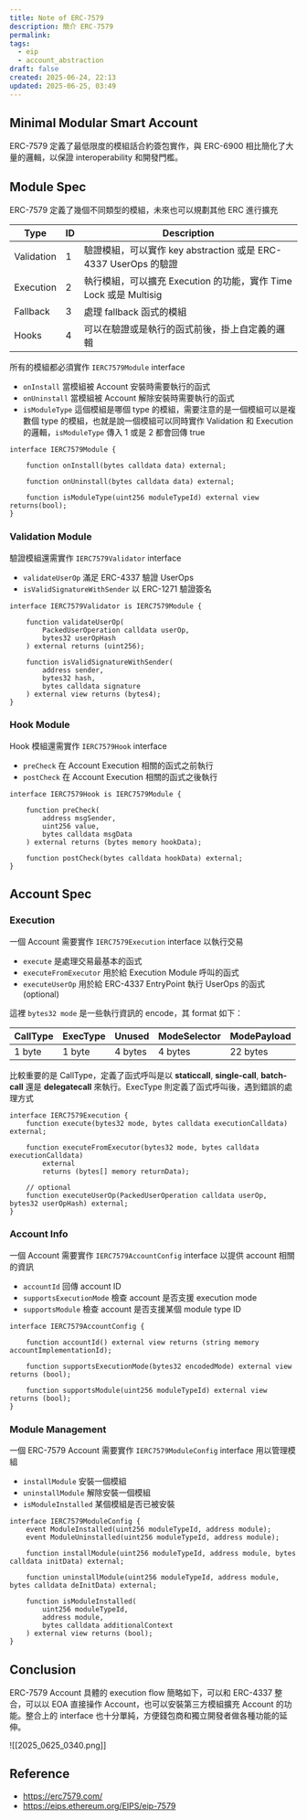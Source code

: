 ```yaml
---
title: Note of ERC-7579
description: 簡介 ERC-7579
permalink: 
tags:
  - eip
  - account_abstraction
draft: false
created: 2025-06-24, 22:13
updated: 2025-06-25, 03:49
---
```

## Minimal Modular Smart Account

ERC-7579 定義了最低限度的模組話合約簽包實作，與 ERC-6900 相比簡化了大量的邏輯，以保證 interoperability 和開發門檻。

## Module Spec

ERC-7579 定義了幾個不同類型的模組，未來也可以規劃其他 ERC 進行擴充

| Type       | ID  | Description                                       |
| ---------- | --- | ------------------------------------------------- |
| Validation | 1   | 驗證模組，可以實作 key abstraction 或是 ERC-4337 UserOps 的驗證 |
| Execution  | 2   | 執行模組，可以擴充 Execution 的功能，實作 Time Lock 或是 Multisig  |
| Fallback   | 3   | 處理 fallback 函式的模組                                 |
| Hooks      | 4   | 可以在驗證或是執行的函式前後，掛上自定義的邏輯                           |

所有的模組都必須實作 `IERC7579Module` interface
- `onInstall` 當模組被 Account 安裝時需要執行的函式
- `onUninstall` 當模組被 Account 解除安裝時需要執行的函式
- `isModuleType` 這個模組是哪個 type 的模組，需要注意的是一個模組可以是複數個 type 的模組，也就是說一個模組可以同時實作 Validation 和 Execution 的邏輯，`isModuleType` 傳入 1 或是 2 都會回傳 true

```solidity
interface IERC7579Module {

    function onInstall(bytes calldata data) external;

    function onUninstall(bytes calldata data) external;

    function isModuleType(uint256 moduleTypeId) external view returns(bool);
}
```

### Validation Module

驗證模組還需實作 `IERC7579Validator` interface
- `validateUserOp` 滿足 ERC-4337 驗證 UserOps
- `isValidSignatureWithSender` 以 ERC-1271 驗證簽名

```solidity
interface IERC7579Validator is IERC7579Module {

    function validateUserOp(
        PackedUserOperation calldata userOp,
        bytes32 userOpHash
    ) external returns (uint256);

    function isValidSignatureWithSender(
        address sender,
        bytes32 hash,
        bytes calldata signature
    ) external view returns (bytes4);
}
```

### Hook Module

Hook 模組還需實作 `IERC7579Hook` interface
- `preCheck` 在 Account Execution 相關的函式之前執行
- `postCheck` 在 Account Execution 相關的函式之後執行

```solidity
interface IERC7579Hook is IERC7579Module {

    function preCheck(
        address msgSender,
        uint256 value,
        bytes calldata msgData
    ) external returns (bytes memory hookData);

    function postCheck(bytes calldata hookData) external;
}
```

## Account Spec

### Execution

一個 Account 需要實作 `IERC7579Execution` interface 以執行交易
- `execute` 是處理交易最基本的函式
- `executeFromExecutor` 用於給 Execution Module 呼叫的函式
- `executeUserOp` 用於給 ERC-4337 EntryPoint 執行 UserOps 的函式 (optional)

這裡 `bytes32 mode` 是一些執行資訊的 encode，其 format 如下：

| CallType | ExecType | Unused  | ModeSelector | ModePayload |
| -------- | -------- | ------- | ------------ | ----------- |
| 1 byte   | 1 byte   | 4 bytes | 4 bytes      | 22 bytes    |

比較重要的是 CallType，定義了函式呼叫是以 **staticcall**, **single-call**, **batch-call** 還是 **delegatecall** 來執行。ExecType 則定義了函式呼叫後，遇到錯誤的處理方式

```solidity
interface IERC7579Execution {
    function execute(bytes32 mode, bytes calldata executionCalldata) external;

    function executeFromExecutor(bytes32 mode, bytes calldata executionCalldata)
        external
        returns (bytes[] memory returnData);

    // optional
    function executeUserOp(PackedUserOperation calldata userOp, bytes32 userOpHash) external;
}
```

### Account Info

一個 Account 需要實作 `IERC7579AccountConfig` interface 以提供 account 相關的資訊
- `accountId` 回傳 account ID
- `supportsExecutionMode` 檢查 account 是否支援 execution mode
- `supportsModule` 檢查 account 是否支援某個 module type ID

```solidity
interface IERC7579AccountConfig {

    function accountId() external view returns (string memory accountImplementationId);

    function supportsExecutionMode(bytes32 encodedMode) external view returns (bool);

    function supportsModule(uint256 moduleTypeId) external view returns (bool);
}
```

### Module Management

一個 ERC-7579 Account 需要實作 `IERC7579ModuleConfig` interface 用以管理模組
- `installModule` 安裝一個模組
- `uninstallModule` 解除安裝一個模組
- `isModuleInstalled` 某個模組是否已被安裝

```solidity
interface IERC7579ModuleConfig {
    event ModuleInstalled(uint256 moduleTypeId, address module);
    event ModuleUninstalled(uint256 moduleTypeId, address module);

    function installModule(uint256 moduleTypeId, address module, bytes calldata initData) external;

    function uninstallModule(uint256 moduleTypeId, address module, bytes calldata deInitData) external;

    function isModuleInstalled(
        uint256 moduleTypeId,
        address module,
        bytes calldata additionalContext
    ) external view returns (bool);
}
```

## Conclusion

ERC-7579 Account 具體的 execution flow 簡略如下，可以和 ERC-4337 整合，可以以 EOA 直接操作 Account，也可以安裝第三方模組擴充 Account 的功能。整合上的 interface 也十分單純，方便錢包商和獨立開發者做各種功能的延伸。

![[2025_0625_0340.png]]

## Reference

- https://erc7579.com/
- https://eips.ethereum.org/EIPS/eip-7579
